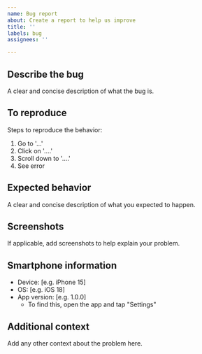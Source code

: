 ```yaml
---
name: Bug report
about: Create a report to help us improve
title: ''
labels: bug
assignees: ''

---
```


## Describe the bug
A clear and concise description of what the bug is.

## To reproduce
Steps to reproduce the behavior:
1. Go to '...'
2. Click on '....'
3. Scroll down to '....'
4. See error

## Expected behavior
A clear and concise description of what you expected to happen.

## Screenshots
If applicable, add screenshots to help explain your problem.

## Smartphone information
- Device: [e.g. iPhone 15]
- OS: [e.g. iOS 18]
- App version: [e.g. 1.0.0]
    - To find this, open the app and tap "Settings"

## Additional context
Add any other context about the problem here.
